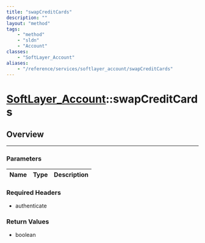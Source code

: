 ```yaml
---
title: "swapCreditCards"
description: ""
layout: "method"
tags:
    - "method"
    - "sldn"
    - "Account"
classes:
    - "SoftLayer_Account"
aliases:
    - "/reference/services/softlayer_account/swapCreditCards"
---
```

# [SoftLayer_Account](/reference/services/SoftLayer_Account)::swapCreditCards




## Overview 


-----

### Parameters 
|Name | Type | Description |
| --- | --- | --- |


### Required Headers
* authenticate


### Return Values
* boolean




